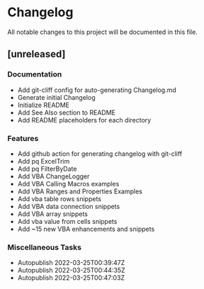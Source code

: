 # Changelog
All notable changes to this project will be documented in this file.

## [unreleased]

### Documentation

- Add git-cliff config for auto-generating Changelog.md
- Generate initial Changelog
- Initialize README
- Add See Also section to README
- Add README placeholders for each directory

### Features

- Add github action for generating changelog with git-cliff
- Add pq ExcelTrim
- Add pq FilterByDate
- Add VBA ChangeLogger
- Add VBA Calling Macros examples
- Add VBA Ranges and Properties Examples
- Add vba table rows snippets
- Add VBA data connection snippets
- Add VBA array snippets
- Add vba value from cells snippets
- Add ~15 new VBA enhancements and snippets

### Miscellaneous Tasks

- Autopublish 2022-03-25T00:39:47Z
- Autopublish 2022-03-25T00:44:35Z
- Autopublish 2022-03-25T00:47:03Z

<!-- generated by git-cliff -->
